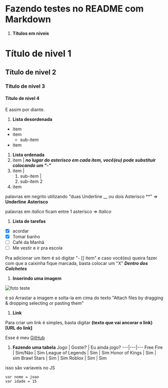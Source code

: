 # Fazendo testes no README com Markdown

1. __Títulos em níveis__
# Título de nivel 1
## Título de nivel 2
### Título de nivel 3
#### Título de nivel 4
  E assim por diante.

1. __Lista desordenada__
* item
* item
   * sub-item
* item
1. __Lista ordenada__
1. item                         | __*no lugar do asterisco em cada item, você(eu) pode substituir colocando um "-"*__
2. item                         |
   1. sub-item                  |
   2. sub-item 2
1. item

palavras em negrito utilizando "duas Underline __ ou dois Asterisco **" => __Underline__ **Asterisco**


palavras em *italico* ficam entre 1 asterisco => *Italico*

1. __Lista de tarefas__
- [X] acordar
- [X] Tomar banho
- [ ] Café da Manhã
- [ ] Me vestir e ir pra escola

 Pra adicionar um item é só digitar "- [] item" e caso você(eu) queira fazer com que a caixinha fique marcada, basta colocar um "X"
      __*Dentro dos Colchetes*__

1. __Inserindo uma imagem__



![foto teste](https://github.com/JoaoMarcosSaboiaRufino/Primeiro-Repositorio/assets/137967581/450caf9b-0c69-4fd4-b248-277ffa63852d)

é só Arrastar a imagem e solta-la em cima do texto "Attach files by dragging & dropping selecting or pasting them"

1. __Link__

Para criar um link é simples, basta digitar __(texto que vai ancorar o link) [URL do link]__

Esse é meu [GitHub](https://github.com/JoaoMarcosSaboiaRufino)

1. __Fazendo uma tabela__
    Jogo | Gostei? | Eu ainda jogo?
   ---|---|---
   Free Fire | Sim/Não | Sim
   League of Legends | Sim | Sim
   Honor of Kings | Sim | sim
   Brawl Stars | Sim | Sim
   Roblox | Sim | Sim


isso são variaveis no JS
```
var nome = joao
var idade = 15
```
